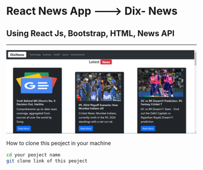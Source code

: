 
React News App ---> Dix- News
====================

Using React Js, Bootstrap, HTML, News API
---------------------


---------------------



![image](https://github.com/thakordixit567/react-news-app/blob/master/dix-news/src/demo/Screenshot%202024-05-08%20120827.png)

How to clone this peoject in your machine 

 ```sh
 cd your peoject name
git clone link of this peoject
```
